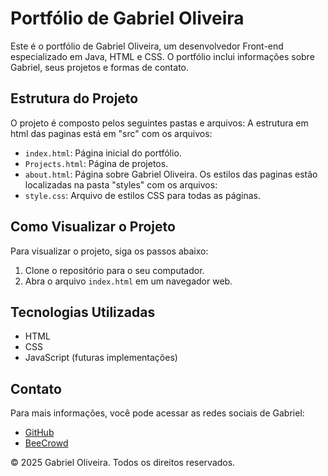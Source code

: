 # Portfólio de Gabriel Oliveira

Este é o portfólio de Gabriel Oliveira, um desenvolvedor Front-end especializado em Java, HTML e CSS. O portfólio inclui informações sobre Gabriel, seus projetos e formas de contato.

## Estrutura do Projeto

O projeto é composto pelos seguintes pastas e arquivos:
A estrutura em html das paginas está em "src" com os arquivos:
  - `index.html`: Página inicial do portfólio.
  - `Projects.html`: Página de projetos.
  - `about.html`: Página sobre Gabriel Oliveira.
Os estilos das paginas estão localizadas na pasta "styles" com os arquivos:
  - `style.css`: Arquivo de estilos CSS para todas as páginas.

## Como Visualizar o Projeto

Para visualizar o projeto, siga os passos abaixo:

1. Clone o repositório para o seu computador.
2. Abra o arquivo `index.html` em um navegador web.

## Tecnologias Utilizadas

- HTML
- CSS
- JavaScript (futuras implementações)

## Contato

Para mais informações, você pode acessar as redes sociais de Gabriel:

- [GitHub](https://github.com/gabrielot22)
- [BeeCrowd](https://judge.beecrowd.com/pt/profile/229107)

&copy; 2025 Gabriel Oliveira. Todos os direitos reservados.

